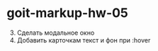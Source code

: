 # goit-markup-hw-05

<!-- 1. Добавить подчёркивание текущей страницы -->

<!-- 2. Добавить текст к фотографиям -->

3. Сделать модальное окно
4. Добавить карточкам текст и фон при :hover
<!-- 5. Настроить время отображения эффектов -->
